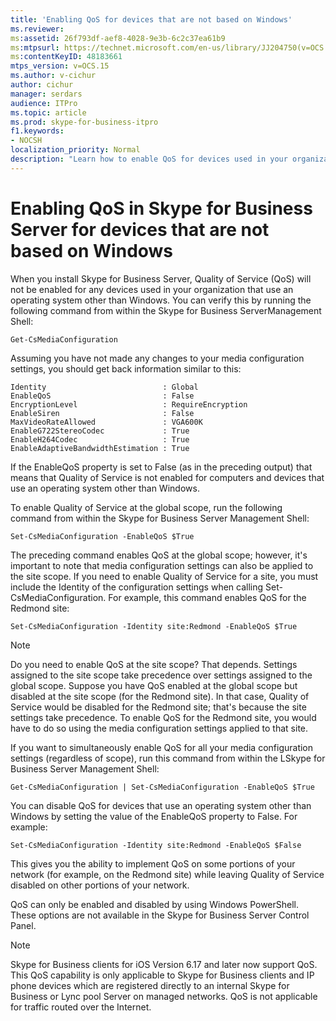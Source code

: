 ```yaml
---
title: 'Enabling QoS for devices that are not based on Windows'
ms.reviewer: 
ms:assetid: 26f793df-aef8-4028-9e3b-6c2c37ea61b9
ms:mtpsurl: https://technet.microsoft.com/en-us/library/JJ204750(v=OCS.15)
ms:contentKeyID: 48183661
mtps_version: v=OCS.15
ms.author: v-cichur
author: cichur
manager: serdars
audience: ITPro
ms.topic: article
ms.prod: skype-for-business-itpro
f1.keywords:
- NOCSH
localization_priority: Normal
description: "Learn how to enable QoS for devices used in your organization that use an operating system other than Windows."
---
```


# Enabling QoS in Skype for Business Server for devices that are not based on Windows


When you install Skype for Business Server, Quality of Service (QoS) will not be enabled for any devices used in your organization that use an operating system other than Windows. You can verify this by running the following command from within the Skype for Business ServerManagement Shell:

    Get-CsMediaConfiguration

Assuming you have not made any changes to your media configuration settings, you should get back information similar to this:

    Identity                          : Global
    EnableQoS                         : False
    EncryptionLevel                   : RequireEncryption
    EnableSiren                       : False
    MaxVideoRateAllowed               : VGA600K
    EnableG722StereoCodec             : True
    EnableH264Codec                   : True
    EnableAdaptiveBandwidthEstimation : True

If the EnableQoS property is set to False (as in the preceding output) that means that Quality of Service is not enabled for computers and devices that use an operating system other than Windows.

To enable Quality of Service at the global scope, run the following command from within the Skype for Business Server Management Shell:

    Set-CsMediaConfiguration -EnableQoS $True

The preceding command enables QoS at the global scope; however, it's important to note that media configuration settings can also be applied to the site scope. If you need to enable Quality of Service for a site, you must include the Identity of the configuration settings when calling Set-CsMediaConfiguration. For example, this command enables QoS for the Redmond site:

    Set-CsMediaConfiguration -Identity site:Redmond -EnableQoS $True



> [!NOTE]  
> Do you need to enable QoS at the site scope? That depends. Settings assigned to the site scope take precedence over settings assigned to the global scope. Suppose you have QoS enabled at the global scope but disabled at the site scope (for the Redmond site). In that case, Quality of Service would be disabled for the Redmond site; that's because the site settings take precedence. To enable QoS for the Redmond site, you would have to do so using the media configuration settings applied to that site.


If you want to simultaneously enable QoS for all your media configuration settings (regardless of scope), run this command from within the LSkype for Business Server Management Shell:

    Get-CsMediaConfiguration | Set-CsMediaConfiguration -EnableQoS $True

You can disable QoS for devices that use an operating system other than Windows by setting the value of the EnableQoS property to False. For example:

    Set-CsMediaConfiguration -Identity site:Redmond -EnableQoS $False

This gives you the ability to implement QoS on some portions of your network (for example, on the Redmond site) while leaving Quality of Service disabled on other portions of your network.

QoS can only be enabled and disabled by using Windows PowerShell. These options are not available in the Skype for Business Server Control Panel.

> [!NOTE]
> Skype for Business clients for iOS Version 6.17 and later now support QoS.  This QoS capability is only applicable to Skype for Business clients and IP phone devices which are registered directly to an internal Skype for Business or Lync pool Server on managed networks. QoS is not applicable for traffic routed over the Internet.



